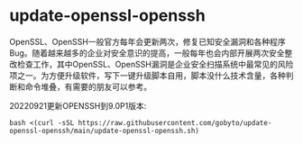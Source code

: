 # update-openssl-openssh
OpenSSL、OpenSSH一般官方每年会更新两次，修复已知安全漏洞和各种程序Bug。随着越来越多的企业对安全意识的提高，一般每年也会内部开展两次安全整改检查工作，其中OpenSSL、OpenSSH漏洞是企业安全扫描系统中最常见的风险项之一。为方便升级软件，写下一键升级脚本自用，脚本没什么技术含量，各种判断和命令堆叠，有需要的朋友可以参考。

20220921更新OPENSSH到9.0P1版本:
```
bash <(curl -sSL https://raw.githubusercontent.com/gobyto/update-openssl-openssh/main/update-openssl-openssh.sh)
```
